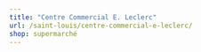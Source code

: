 ```yaml
---
title: "Centre Commercial E. Leclerc"
url: /saint-louis/centre-commercial-e-leclerc/
shop: supermarché
---
```

